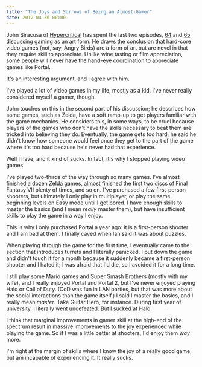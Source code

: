 ```yaml
---
title: "The Joys and Sorrows of Being an Almost-Gamer"
date: 2012-04-30 00:00
---
```


John Siracusa of [Hypercritical](http://5by5.tv/hypercritical/) has spent the last two episodes, [64](http://5by5.tv/hypercritical/64) and [65](http://5by5.tv/hypercritical/65) discussing gaming as an art form. He draws the conclusion that hard-core video games (not, say, Angry Birds) are a form of art but are novel in that they require skill to appreciate. Unlike wine tasting or film appreciation, some people will never have the hand-eye coordination to appreciate games like Portal.

It's an interesting argument, and I agree with him.

<!--more-->

I've played a lot of video games in my life, mostly as a kid. I've never really considered myself a gamer, though.

John touches on this in the second part of his discussion; he describes how some games, such as Zelda, have a soft ramp-up to get players familiar with the game mechanics. He considers this, in some ways, to be cruel because players of the games who don't have the skills necessary to beat them are tricked into believing they do. Eventually, the game gets too hard; he said he didn't know how someone would feel once they get to the part of the game where it's too hard because he's never had that experience.

Well I have, and it kind of sucks. In fact, it's why I stopped playing video games.

I've played two-thirds of the way through so many games. I've almost finished a dozen Zelda games, almost finished the first two discs of Final Fantasy VII plenty of times, and so on. I've purchased a few first-person shooters, but ultimately I only play in multiplayer, or play the same beginning levels on Easy mode until I get bored. I have enough skills to master the basics (and I mean _really_ master them), but have insufficient skills to play the game in a way I enjoy.

This is why I only purchased Portal a year ago: it is a first-person shooter and I am bad at them. I finally caved when Ian said it was about puzzles.

When playing through the game for the first time, I eventually came to the section that introduces turrets and I literally panicked. I put down the game and didn't touch it for a month because it suddenly became a first-person shooter and I hated it; I was afraid that I'd die, so I avoided it for a long time.

I still play some Mario games and Super Smash Brothers (mostly with my wife), and I really enjoyed Portal and Portal 2, but I've never enjoyed playing Halo or Call of Duty. (CoD was fun in LAN parties, but that was more about the social interactions than the game itself.) I said I master the basics, and I really mean _master_. Take Guitar Hero, for instance. During first year of university, I literally went undefeated. But I sucked at Halo.

I think that marginal improvements in gamer skill at the high-end of the spectrum result in massive improvements to the joy experienced while playing the game. So if I was a little better at shooters, I'd enjoy them _way_ more.

I'm right at the margin of skills where I know the joy of a really good game, but am incapable of experiencing it. It really sucks.

<!-- more -->
